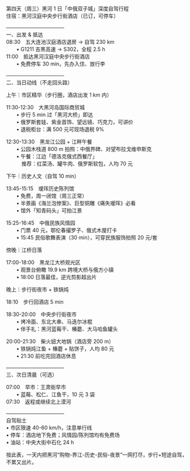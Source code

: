 第四天（周三）黑河 1 日「中俄双子城」深度自驾行程  
住宿：黑河汉庭中央步行街酒店（已订，可停车）

────────────────  
一、出发 & 抵达  
08:30　五大连池汉庭酒店退房 → 自驾 230 km  
  • G1211 吉黑高速 → S302，全程 2.5 h  
11:00　抵达黑河汉庭中央步行街酒店  
  • 免费停车 30 min，先办入住、放行李

────────────────  
二、当日动线（不走回头路）

上午｜市区精华（步行圈，酒店出发 1 km 内）

11:30-12:30　大黑河岛国际商贸城  
  • 步行 5 min 过「黑河大桥」即达  
  • 俄罗斯套娃、紫金首饰、望远镜、巧克力，可讲价  
  • 退税柜台：满 500 元可现场退税 9%

12:30-13:30　黑龙江公园 + 江畔午餐  
  • 公园木栈道 800 m 拍照：中俄界碑、对望布拉戈维申斯克  
  • 午餐：江边「德洛克俄式西餐厅」  
   推荐：红菜汤、罐牛肉、俄罗斯软包，人均 70 元

下午｜历史人文（自驾 10 min）

13:45-15:15　瑷珲历史陈列馆  
  • 免费，周一闭馆（周三正常）  
  • 半景画《海兰泡惨案》、巨型铜雕《痛失瑷珲》必看  
  • 馆外「知青码头」可拍江景

15:25-16:45　中俄民族风情园  
  • 门票 40 元，鄂伦春撮罗子、俄式木屋打卡  
  • 15:45 民俗歌舞表演（30 min），可穿民族服饰拍照 20 元/套

傍晚｜江桥日落

17:00-18:00　黑龙江大桥观光区  
  • 观景台俯瞰 19.9 km 跨境大桥与俄方小镇  
  • 18:00 日落最佳，逆光剪影超出片

晚上｜步行街夜市 + 铁锅炖

18:10　步行回酒店 5 min

18:30-20:00　中央步行街夜市  
  • 烤冷面、东北大串、马迭尔冰棍  
  • 伴手礼：黑河蓝莓干、榛蘑、大马哈鱼罐头

20:00-21:30　柴火妞大地锅（酒店旁 200 m）  
  • 铁锅炖江鱼 + 榛蘑 + 贴饼子，人均 80 元  
  • 21:30 前吃完回酒店休息

────────────────  
三、次日清晨（可选）

07:00　早市：王肃街早市  
  • 蓝莓、松仁、江鱼干，10 元 3 袋  
07:30　返程或继续北上漠河

────────────────  
自驾贴士  
• 市区限速 40-60 km/h，注意单行线  
• 停车：酒店地下免费；风情园/陈列馆均有免费场  
• 油站：中央大街中石化 24 h

按此表，一天内把黑河“购物-界江-历史-民俗-夜景”一网打尽，步行+短途自驾，不累又出片。